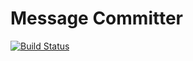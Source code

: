 Message Committer
======

[![Build Status](https://dev.azure.com/wandersonolivs/go-msgcommitter/_apis/build/status/obiwandsilva.go-msgcommitter?branchName=master)](https://dev.azure.com/wandersonolivs/go-msgcommitter/_build/latest?definitionId=1&branchName=master)
